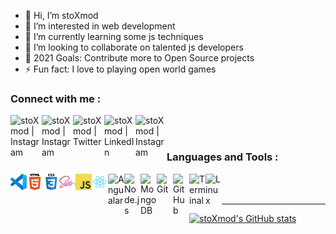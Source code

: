 - 👋 Hi, I’m stoXmod
- 👀 I’m interested in web development
- 🌱 I’m currently learning some js techniques
- 💞️ I’m looking to collaborate on talented js developers
- 🥅 2021 Goals: Contribute more to Open Source projects
- ⚡ Fun fact: I love to playing open world games

### Connect with me :
<a href="https://www.facebook.com/nishara.senadeera" target="_blank"><img align="left" alt="stoXmod | Instagram" width="50px" src="https://img.icons8.com/color/48/000000/facebook-new.png" /></a>
[<img align="left" alt="stoXmod | Instagram" width="50px" src="https://img.icons8.com/color/48/000000/facebook-new.png" />][facebook]
[<img align="left" alt="stoXmod | Twitter" width="50px" src="https://img.icons8.com/color/48/000000/twitter.png"/>][twitter]
[<img align="left" alt="stoXmod | LinkedIn" width="50px" src="https://img.icons8.com/fluency/48/000000/linkedin.png" />][linkedin]
[<img align="left" alt="stoXmod | Instagram" width="50px" src="https://img.icons8.com/fluency/48/000000/instagram-new.png" />][instagram]

<br />
<br/>

### Languages and Tools :

[<img align="left" alt="Visual Studio Code" width="26px" src="https://raw.githubusercontent.com/github/explore/80688e429a7d4ef2fca1e82350fe8e3517d3494d/topics/visual-studio-code/visual-studio-code.png" />][webdevplaylist]
[<img align="left" alt="HTML5" width="26px" src="https://raw.githubusercontent.com/github/explore/80688e429a7d4ef2fca1e82350fe8e3517d3494d/topics/html/html.png" />][webdevplaylist]
[<img align="left" alt="CSS3" width="26px" src="https://raw.githubusercontent.com/github/explore/80688e429a7d4ef2fca1e82350fe8e3517d3494d/topics/css/css.png" />][cssplaylist]
[<img align="left" alt="Sass" width="26px" src="https://raw.githubusercontent.com/github/explore/80688e429a7d4ef2fca1e82350fe8e3517d3494d/topics/sass/sass.png" />][cssplaylist]
[<img align="left" alt="JavaScript" width="26px" src="https://raw.githubusercontent.com/github/explore/80688e429a7d4ef2fca1e82350fe8e3517d3494d/topics/javascript/javascript.png" />][jsplaylist]
[<img align="left" alt="React" width="26px" src="https://raw.githubusercontent.com/github/explore/80688e429a7d4ef2fca1e82350fe8e3517d3494d/topics/react/react.png" />][reactplaylist]
[<img align="left" alt="Angualar" width="26px" src="https://img.icons8.com/color/48/000000/angularjs.png" />][webdevplaylist]
[<img align="left" alt="Node.js" width="26px" src="https://img.icons8.com/color/48/000000/nodejs.png" />][webdevplaylist]
[<img align="left" alt="MongoDB" width="26px" src="https://img.icons8.com/color/48/000000/mongodb.png" />][webdevplaylist]
[<img align="left" alt="Git" width="26px" src="https://img.icons8.com/color/48/000000/git.png" />][webdevplaylist]
[<img align="left" alt="GitHub" width="26px" src="https://img.icons8.com/color-glass/48/000000/github.png" />][webdevplaylist]
[<img align="left" alt="Terminal" width="26px" src="https://img.icons8.com/officel/50/000000/console.png" />][webdevplaylist]
[<img align="left" alt="Linux" width="26px" src="https://img.icons8.com/color/48/000000/linux--v1.png" />][webdevplaylist]
<br />
<br />

---

[![stoXmod's GitHub stats](https://github-readme-stats.vercel.app/api?username=stoXmod)](https://github.com/stoXmod/github-readme-stats)

[facebook]: https://www.facebook.com/nishara.senadeera
[website]: #
[course]: #
[twitter]: https://twitter.com/nisharasenadhe2
[youtube]: #
[instagram]: https://www.instagram.com/nish_senadheera/
[linkedin]: https://www.linkedin.com/in/nisharasenadheera-a51771119/
[webdevplaylist]: #
[jsplaylist]: #
[cssplaylist]: #
[reactplaylist]: #
